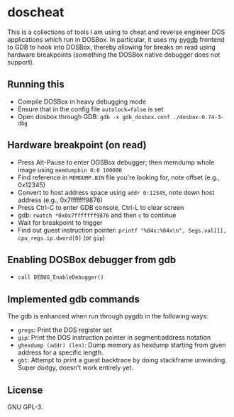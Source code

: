 # doscheat
This is a collections of tools I am using to cheat and reverse engineer DOS
applications which run in DOSBox. In particular, it uses my
[pygdb](https://github.com/johndoe31415/pygdb) frontend to GDB to hook into
DOSBox, thereby allowing for breaks on read using hardware breakpoints
(something the DOSBox native debugger does not support).

## Running this
  * Compile DOSBox in heavy debugging mode
  * Ensure that in the config file `autolock=false` is set
  * Open dosbox through GDB: `gdb -x gdb_dosbox.conf ./dosbox-0.74-3-dbg`

## Hardware breakpoint (on read)
  * Press Alt-Pause to enter DOSBox debugger; then memdump whole image using
    `memdumpbin 0:0 100000`
  * Find reference in `MEMDUMP.BIN` file you're looking for, note offset (e.g.,
    0x12345)
  * Convert to host address space using `addr 0:12345`, note down host address
    (e.g., 0x7fffffff9876)
  * Press Ctrl-C to enter GDB console, Ctrl-L to clear screen
  * gdb: `rwatch *0x0x7fffffff9876` and then `c` to continue
  * Wait for breakpoint to trigger
  * Find out guest instruction pointer: `printf "%04x:%04x\n", Segs.val[1],
    cpu_regs.ip.dword[0]` (or `gip`)

## Enabling DOSBox debugger from gdb
  * `call DEBUG_EnableDebugger()`

## Implemented gdb commands
The gdb is enhanced when run through pygdb in the following ways:
  * `gregs`: Print the DOS register set
  * `gip`: Print the DOS instruction pointer in segment:address notation
  * `ghexdump (addr) (len)`: Dump memory as hexdump starting from given address
    for a specific length.
  * `gbt`: Attempt to print a guest backtrace by doing stackframe unwinding.
    Super dodgy, doesn't work entirely yet.

## License
GNU GPL-3.
